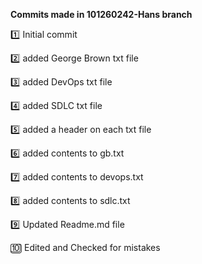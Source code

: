 **Commits made in 101260242-Hans branch**

:one: Initial commit

:two: added George Brown txt file

:three: added DevOps txt file

:four: added SDLC txt file

:five: added a header on each txt file

:six: added contents to gb.txt

:seven: added contents to devops.txt

:eight: added contents to sdlc.txt

:nine: Updated Readme.md file

:keycap_ten: Edited and Checked for mistakes
